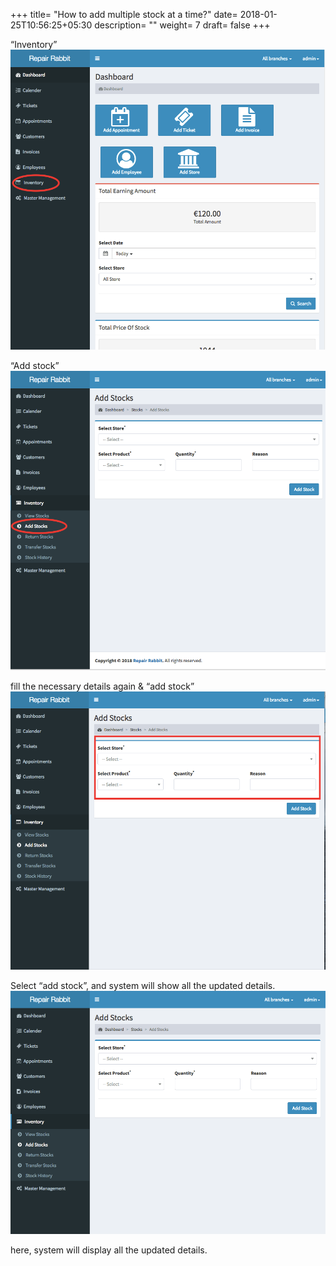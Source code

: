 +++
title= "How to add multiple stock at a time?"
date= 2018-01-25T10:56:25+05:30
description= ""
weight= 7
draft= false
+++




“Inventory”
![How to add multiple stock at a time?](/images/inventory/how_to_add_multiple_stock_at_a_time/go_to_inventory.png)

“Add stock”
![How to add multiple stock at a time?](/images/inventory/how_to_add_multiple_stock_at_a_time/select_add_stock.png)
 
fill the necessary details again & “add stock” 
![How to add multiple stock at a time?](/images/inventory/how_to_add_multiple_stock_at_a_time/fill_the_required_details.png)

Select “add stock”, and system will show all the updated details. 
![How to add multiple stock at a time?](/images/inventory/how_to_add_multiple_stock_at_a_time/click_add_stock.png)



here, system will display all the updated details. 
